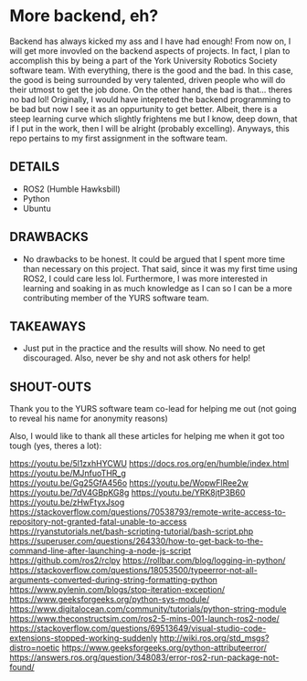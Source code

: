 # More backend, eh?
Backend has always kicked my ass and I have had enough! From now on, I will get more invovled on the backend aspects of projects. In fact, I plan to accomplish this by being a part of the York University Robotics Society software team. With everything, there is the good and the bad. In this case, the good is being surrounded by very talented, driven people who will do their utmost to get the job done. On the other hand, the bad is that... theres no bad lol! Originally, I would have intepreted the backend programming to be bad but now I see it as an oppurtunity to get better. Albeit, there is a steep learning curve which slightly frightens me but I know, deep down, that if I put in the work, then I will be alright (probably excelling). Anyways, this repo pertains to my first assignment in the software team. 

## DETAILS
- ROS2 (Humble Hawksbill)
- Python
- Ubuntu

## DRAWBACKS
- No drawbacks to be honest. It could be argued that I spent more time than necessary on this project. That said, since it was my first time using ROS2, I could care less lol. Furthermore, I was more interested in learning and soaking in as much knowledge as I can so I can be a more contributing member of the YURS software team.

## TAKEAWAYS
- Just put in the practice and the results will show. No need to get discouraged. Also, never be shy and not ask others for help!

## SHOUT-OUTS
Thank you to the YURS software team co-lead for helping me out (not going to reveal his name for anonymity reasons)

Also, I would like to thank all these articles for helping me when it got too tough (yes, theres a lot):

https://youtu.be/5l1zxhHYCWU
https://docs.ros.org/en/humble/index.html	
https://youtu.be/MJnfuoTHR_g	
https://youtu.be/Gg25GfA456o
https://youtu.be/WopwFlRee2w
https://youtu.be/7dV4GBpKG8g
https://youtu.be/YRK8jtP3B60
https://youtu.be/zHwFtyxJsog
https://stackoverflow.com/questions/70538793/remote-write-access-to-repository-not-granted-fatal-unable-to-access
https://ryanstutorials.net/bash-scripting-tutorial/bash-script.php
https://superuser.com/questions/264330/how-to-get-back-to-the-command-line-after-launching-a-node-js-script
https://github.com/ros2/rclpy
https://rollbar.com/blog/logging-in-python/
https://stackoverflow.com/questions/18053500/typeerror-not-all-arguments-converted-during-string-formatting-python
https://www.pylenin.com/blogs/stop-iteration-exception/
https://www.geeksforgeeks.org/python-sys-module/
https://www.digitalocean.com/community/tutorials/python-string-module
https://www.theconstructsim.com/ros2-5-mins-001-launch-ros2-node/
https://stackoverflow.com/questions/69513649/visual-studio-code-extensions-stopped-working-suddenly
http://wiki.ros.org/std_msgs?distro=noetic
https://www.geeksforgeeks.org/python-attributeerror/
https://answers.ros.org/question/348083/error-ros2-run-package-not-found/
